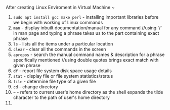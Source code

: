 After creating Linux Enviroment in Virtual Machine ~

1. `sudo apt install gcc make perl` - installing important libraries before we begin with working of Linux commands
2. `man` - display inbuilt documentation/manual for any command //using '/' in man page and typing a phrase takes us to the part containing exact phrase
3. `ls` - lists all the items under a particular location
4. `clear` - clear all the commands in the screen
5. `apropos` - search the manual command names & description for a phrase specifically mentioned //using double quotes brings exact match with given phrase
6. `df` - report file system disk space usage details
7. `stat` - display file or file system statistics/status
8. `file` - determine file type of a given file
9. `cd` - change directory
10. `~` - refers to current user's home directory as the shell expands the tilde character to the path of user's home directory
11. 
